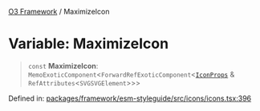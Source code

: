 [O3 Framework](../API.md) / MaximizeIcon

# Variable: MaximizeIcon

> `const` **MaximizeIcon**: `MemoExoticComponent`\<`ForwardRefExoticComponent`\<[`IconProps`](../type-aliases/IconProps.md) & `RefAttributes`\<`SVGSVGElement`\>\>\>

Defined in: [packages/framework/esm-styleguide/src/icons/icons.tsx:396](https://github.com/its-kios09/openmrs-esm-core/blob/main/packages/framework/esm-styleguide/src/icons/icons.tsx#L396)
